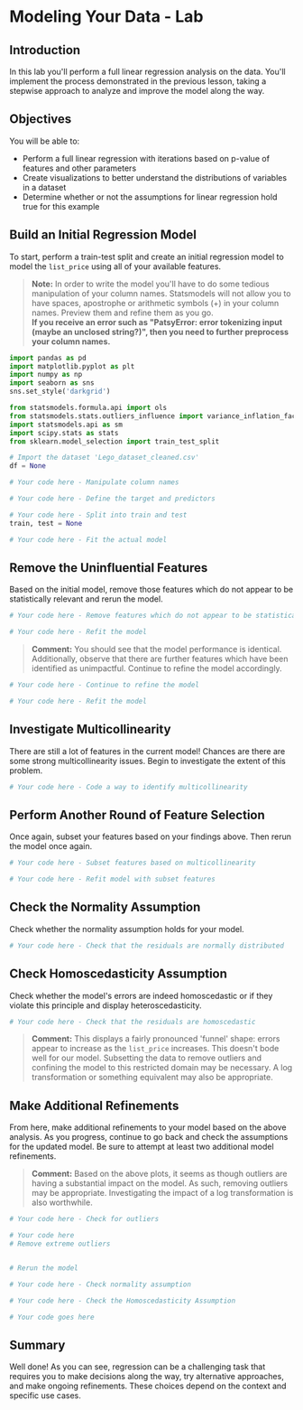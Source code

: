 
# Modeling Your Data - Lab

## Introduction 

In this lab you'll perform a full linear regression analysis on the data. You'll implement the process demonstrated in the previous lesson, taking a stepwise approach to analyze and improve the model along the way.

## Objectives
You will be able to:

* Perform a full linear regression with iterations based on p-value of features and other parameters
* Create visualizations to better understand the distributions of variables in a dataset
* Determine whether or not the assumptions for linear regression hold true for this example

## Build an Initial Regression Model

To start, perform a train-test split and create an initial regression model to model the `list_price` using all of your available features.

> **Note:** In order to write the model you'll have to do some tedious manipulation of your column names. Statsmodels will not allow you to have spaces, apostrophe or arithmetic symbols (+) in your column names. Preview them and refine them as you go.  
**If you receive an error such as "PatsyError: error tokenizing input (maybe an unclosed string?)", then you need to further preprocess your column names.**


```python
import pandas as pd
import matplotlib.pyplot as plt
import numpy as np
import seaborn as sns
sns.set_style('darkgrid')

from statsmodels.formula.api import ols
from statsmodels.stats.outliers_influence import variance_inflation_factor
import statsmodels.api as sm
import scipy.stats as stats
from sklearn.model_selection import train_test_split
```


```python
# Import the dataset 'Lego_dataset_cleaned.csv'
df = None
```


```python
# Your code here - Manipulate column names
```


```python
# Your code here - Define the target and predictors
```


```python
# Your code here - Split into train and test
train, test = None
```


```python
# Your code here - Fit the actual model
```

## Remove the Uninfluential Features

Based on the initial model, remove those features which do not appear to be statistically relevant and rerun the model.


```python
# Your code here - Remove features which do not appear to be statistically relevant
```


```python
# Your code here - Refit the model
```

> **Comment:** You should see that the model performance is identical. Additionally, observe that there are further features which have been identified as unimpactful. Continue to refine the model accordingly.


```python
# Your code here - Continue to refine the model
```


```python
# Your code here - Refit the model
```

## Investigate Multicollinearity

There are still a lot of features in the current model! Chances are there are some strong multicollinearity issues. Begin to investigate the extent of this problem.


```python
# Your code here - Code a way to identify multicollinearity
```

## Perform Another Round of Feature Selection

Once again, subset your features based on your findings above. Then rerun the model once again.


```python
# Your code here - Subset features based on multicollinearity
```


```python
# Your code here - Refit model with subset features
```

## Check the Normality Assumption

Check whether the normality assumption holds for your model.


```python
# Your code here - Check that the residuals are normally distributed
```

## Check Homoscedasticity Assumption

Check whether the model's errors are indeed homoscedastic or if they violate this principle and display heteroscedasticity.


```python
# Your code here - Check that the residuals are homoscedastic
```

> **Comment:** This displays a fairly pronounced 'funnel' shape: errors appear to increase as the `list_price` increases. This doesn't bode well for our model. Subsetting the data to remove outliers and confining the model to this restricted domain may be necessary. A log transformation or something equivalent may also be appropriate.

## Make Additional Refinements

From here, make additional refinements to your model based on the above analysis. As you progress, continue to go back and check the assumptions for the updated model. Be sure to attempt at least two additional model refinements.

> **Comment:** Based on the above plots, it seems as though outliers are having a substantial impact on the model. As such, removing outliers may be appropriate. Investigating the impact of a log transformation is also worthwhile.


```python
# Your code here - Check for outliers
```


```python
# Your code here
# Remove extreme outliers


# Rerun the model
```


```python
# Your code here - Check normality assumption
```


```python
# Your code here - Check the Homoscedasticity Assumption
```


```python
# Your code goes here
```

## Summary

Well done! As you can see, regression can be a challenging task that requires you to make decisions along the way, try alternative approaches, and make ongoing refinements. These choices depend on the context and specific use cases. 
